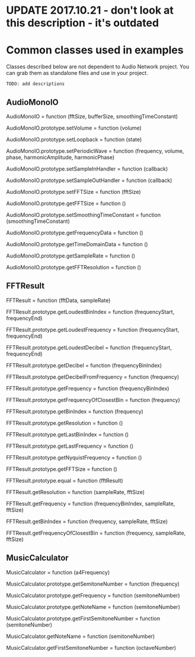 # UPDATE 2017.10.21 - don't look at this description - it's outdated

# Common classes used in examples

Classes described below are not dependent to Audio Network project. You can grab them
as standalone files and use in your project.

```
TODO: add descriptions
```

## AudioMonoIO

AudioMonoIO = function (fftSize, bufferSize, smoothingTimeConstant)
 
AudioMonoIO.prototype.setVolume = function (volume)
 
AudioMonoIO.prototype.setLoopback = function (state)
 
AudioMonoIO.prototype.setPeriodicWave = function (frequency, volume, phase, harmonicAmplitude, harmonicPhase)

AudioMonoIO.prototype.setSampleInHandler = function (callback)
 
AudioMonoIO.prototype.setSampleOutHandler = function (callback)

AudioMonoIO.prototype.setFFTSize = function (fftSize)
 
AudioMonoIO.prototype.getFFTSize = function ()
 
AudioMonoIO.prototype.setSmoothingTimeConstant = function (smoothingTimeConstant)
 
AudioMonoIO.prototype.getFrequencyData = function ()
 
AudioMonoIO.prototype.getTimeDomainData = function ()

AudioMonoIO.prototype.getSampleRate = function ()
 
AudioMonoIO.prototype.getFFTResolution = function ()

## FFTResult
 
FFTResult = function (fftData, sampleRate)
 
FFTResult.prototype.getLoudestBinIndex = function (frequencyStart, frequencyEnd)
 
FFTResult.prototype.getLoudestFrequency = function (frequencyStart, frequencyEnd)
 
FFTResult.prototype.getLoudestDecibel = function (frequencyStart, frequencyEnd)
 
FFTResult.prototype.getDecibel = function (frequencyBinIndex)
 
FFTResult.prototype.getDecibelFromFrequency = function (frequency)
 
FFTResult.prototype.getFrequency = function (frequencyBinIndex)
 
FFTResult.prototype.getFrequencyOfClosestBin = function (frequency)
 
FFTResult.prototype.getBinIndex = function (frequency)
 
FFTResult.prototype.getResolution = function ()

FFTResult.prototype.getLastBinIndex = function ()
 
FFTResult.prototype.getLastFrequency = function ()
 
FFTResult.prototype.getNyquistFrequency = function ()
 
FFTResult.prototype.getFFTSize = function ()
 
FFTResult.prototype.equal = function (fftResult)
 
FFTResult.getResolution = function (sampleRate, fftSize)
 
FFTResult.getFrequency = function (frequencyBinIndex, sampleRate, fftSize)
 
FFTResult.getBinIndex = function (frequency, sampleRate, fftSize)
 
FFTResult.getFrequencyOfClosestBin = function (frequency, sampleRate, fftSize)

## MusicCalculator
 
MusicCalculator = function (a4Frequency)
 
MusicCalculator.prototype.getSemitoneNumber = function (frequency)
 
MusicCalculator.prototype.getFrequency = function (semitoneNumber)
 
MusicCalculator.prototype.getNoteName = function (semitoneNumber)
 
MusicCalculator.prototype.getFirstSemitoneNumber = function (semitoneNumber)
 
MusicCalculator.getNoteName = function (semitoneNumber)
 
MusicCalculator.getFirstSemitoneNumber = function (octaveNumber)
